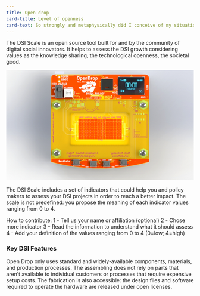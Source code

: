 ```yaml
---
title: Open drop
card-title: Level of openness
card-text: So strongly and metaphysically did I conceive of my situation then, that while earnestly watching his motions, I seemed distinctly to perceive that my own individuality was now merged in a joint stock company of two; that my free will had received a mortal wound; and that another's mistake or misfortune might plunge innocent me into unmerited disaster and death. Therefore, I saw that here was a sort of interregnum in Providence; for its even-handed equity never could have so gross an injustice.
---
```


The DSI Scale is an open source tool built for and by the community of digital social innovators. It helps to assess the DSI growth considering values as the knowledge sharing, the technological openness, the societal good.

![open drop](../assets/pics/open-drop.png)

The DSI Scale includes a set of indicators that could help you and policy makers to assess your DSI projects in order to reach a better impact. The scale is not predefined: you propose the meaning of each indicator values ranging from 0 to 4.

How to contribute:
1 - Tell us your name or affiliation (optional)
2 - Chose  more indicator
3 - Read the information to understand what it should assess
4 - Add your definition of the values ranging from 0 to 4 (0=low; 4=high)

### Key DSI Features

Open Drop only uses standard and widely-available components, materials, and production processes. The assembling does not rely on parts that aren’t available to individual customers or processes that require expensive setup costs. The fabrication is also accessible: the design files and software required to operate the hardware are released under open licenses.
